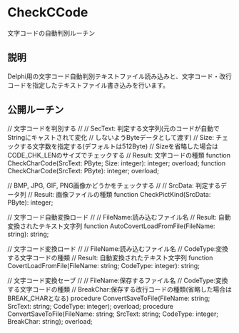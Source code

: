 # CheckCCode
文字コードの自動判別ルーチン

## 説明
Delphi用の文字コード自動判別テキストファイル読み込みと、文字コード・改行コードを指定したテキストファイル書き込みを行います。

## 公開ルーチン

// 文字コードを判別する
//
// SecText: 判定する文字列(元のコードが自動でStringにキャストされて変化
//												 しないようByteデータとして渡す)
// Size:    チェックする文字数を指定する(デフォルトは512Byte)
//          Sizeを省略した場合はCODE_CHK_LENのサイズでチェックする
// Result:  文字コードの種類
function CheckCharCode(SrcText: PByte; Size: integer): integer; overload;
function CheckCharCode(SrcText: PByte): integer; overload;

// BMP, JPG, GIF, PNG画像かどうかをチェックする
//
// SrcData: 判定するデータ列
// Result:  画像ファイルの種類
function CheckPictKind(SrcData: PByte): integer;

// 文字コード自動変換ロード
//
// FileName:読み込むファイル名
// Result:  自動変換されたテキスト文字列
function AutoCovertLoadFromFile(FileName: string): string;

// 文字コード変換ロード
//
// FileName:読み込むファイル名
// CodeType:変換する文字コードの種類
// Result:  自動変換されたテキスト文字列
function CovertLoadFromFile(FileName: string; CodeType: integer): string;

// 文字コード変換セーブ
//
// FileName:保存するファイル名
// CodeType:変換する文字コードの種類
// BreakChar:保存する改行コードの種類(省略した場合はBREAK_CHARとなる)
procedure ConvertSaveToFile(FileName: string; SrcText: string; CodeType: integer); overload;
procedure ConvertSaveToFile(FileName: string; SrcText: string; CodeType: integer; BreakChar: string); overload;
